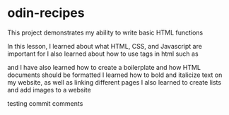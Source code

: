 # odin-recipes

This project demonstrates my ability to write basic HTML functions

In this lesson, I learned about what HTML, CSS, and Javascript are important for
I also learned about how to use tags in html such as <p> and <h>
I have also learned how to create a boilerplate and how HTML documents should be formatted
I learned how to bold and italicize text on my website, as well as linking different pages
I also learned to create lists and add images to a website

testing commit comments